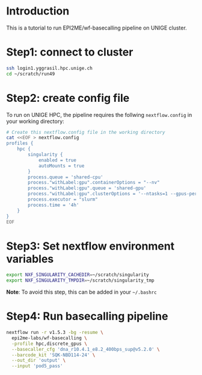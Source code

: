 
# Introduction

This is a tutorial to run EPI2ME/wf-basecalling pipeline on UNIGE cluster.


# Step1: connect to cluster

```bash
ssh login1.yggrasil.hpc.unige.ch
cd ~/scratch/run49
```

# Step2: create config file

To run on UNIGE HPC, the pipeline requires the follwing `nextflow.config` in your working directory:

```bash
# Create this nextflow.config file in the working directory
cat <<EOF > nextflow.config
profiles {
	hpc {
		singularity {
			enabled = true
			autoMounts = true
		}
		process.queue = 'shared-cpu'
		process."withLabel:gpu".containerOptions = "--nv"
		process."withLabel:gpu".queue = 'shared-gpu'
		process."withLabel:gpu".clusterOptions = '--ntasks=1 --gpus-per-task=1'
		process.executor = "slurm"
		process.time = '4h'
	}
}
EOF
```


# Step3: Set nextflow environment variables

```bash
export NXF_SINGULARITY_CACHEDIR=~/scratch/singularity
export NXF_SINGULARITY_TMPDIR=~/scratch/singularity_tmp
```

**Note**: To avoid this step, this can be added in your `~/.bashrc`



# Step4: Run basecalling pipeline

```bash
nextflow run -r v1.5.3 -bg -resume \
  epi2me-labs/wf-basecalling \
  -profile hpc,discrete_gpus \
  --basecaller_cfg 'dna_r10.4.1_e8.2_400bps_sup@v5.2.0' \
  --barcode_kit 'SQK-NBD114-24' \
  --out_dir 'output' \
  --input 'pod5_pass'
```





